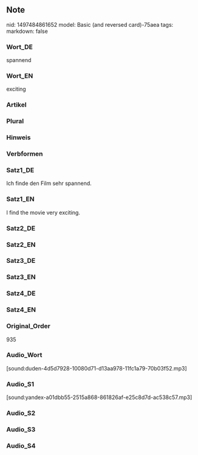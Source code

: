 ## Note
nid: 1497484861652
model: Basic (and reversed card)-75aea
tags: 
markdown: false

### Wort_DE
spannend

### Wort_EN
exciting

### Artikel


### Plural


### Hinweis


### Verbformen


### Satz1_DE
Ich finde den Film sehr spannend.

### Satz1_EN
I find the movie very exciting.

### Satz2_DE


### Satz2_EN


### Satz3_DE


### Satz3_EN


### Satz4_DE


### Satz4_EN


### Original_Order
935

### Audio_Wort
[sound:duden-4d5d7928-10080d71-d13aa978-11fc1a79-70b03f52.mp3]

### Audio_S1
[sound:yandex-a01dbb55-2515a868-861826af-e25c8d7d-ac538c57.mp3]

### Audio_S2


### Audio_S3


### Audio_S4

